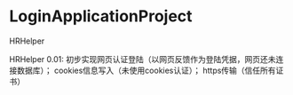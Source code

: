 LoginApplicationProject
=======================

HRHelper

HRHelper 0.01:
初步实现网页认证登陆（以网页反馈作为登陆凭据，网页还未连接数据库）；
cookies信息写入（未使用cookies认证）；
https传输（信任所有证书）
